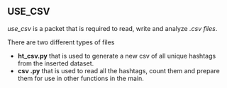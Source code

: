 ## USE_CSV

*use_csv* is a packet that is required to read, write and analyze *.csv files*.

There are two different types of files

 - **ht_csv.py** that is used to generate a new csv of all unique hashtags from the inserted dataset.
 - **csv .py** that is used to read all the hashtags, count them and prepare them for use in other functions in the main.
 